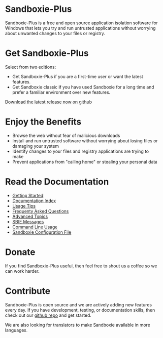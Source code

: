 # Sandboxie-Plus

Sandboxie-Plus is a free and open source application isolation software for Windows that lets you try and run untrusted applications without worrying about unwanted changes to your files or registry.


# Get Sandboxie-Plus

Select from two editions:

* Get Sandboxie-Plus if you are a first-time user or want the latest features.
* Get Sandboxie classic if you have used Sandboxie for a long time and prefer a familiar environment over new features.

[Download the latest release now on github](https://github.com/sandboxie-plus/Sandboxie/releases)


# Enjoy the Benefits

* Browse the web without fear of malicious downloads
* Install and run untrusted software without worrying about losing files or damaging your system
* Identify changes to your files and registry applications are trying to make
* Prevent applications from "calling home" or stealing your personal data


# Read the Documentation

* [Getting Started](Content/GettingStarted.md)
* [Documentation Index](Content/AllPages.md)
* [Usage Tips](Content/UsageTips.md)
* [Frequenty Asked Questions](Content/FrequentlyAskedQuestions.md)
* [Advanced Topics](Content/AdvancedTopics.md)
* [SBIE Messages](Content/SBIEMessages.md)
* [Command Line Usage](Content/StartCommandLine.md)
* [Sandboxie Configuration File](Content/Sandboxieini.md)


# Donate

If you find Sandboxie-Plus useful, then feel free to shout us a coffee so we can work harder.


# Contribute

Sandboxie-Plus is open source and we are actively adding new features every day. If you have development, testing, or documentation skills, then check out our [github repo](https://github.com/sandboxie-plus/Sandboxie
) and get started.

We are also looking for translators to make Sandboxie available in more languages.
